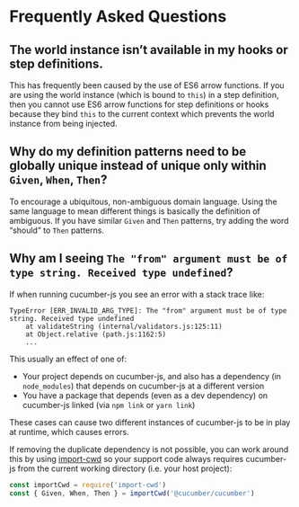 # Frequently Asked Questions

## The world instance isn’t available in my hooks or step definitions.

This has frequently been caused by the use of ES6 arrow functions.
If you are using the world instance (which is bound to `this`) in a step definition, then you cannot use ES6 arrow functions for step definitions or hooks because they bind `this` to the current context which prevents the world instance from being injected. 

## Why do my definition patterns need to be globally unique instead of unique only within `Given`, `When`, `Then`?

To encourage a ubiquitous, non-ambiguous domain language. 
Using the same language to mean different things is basically the definition of ambiguous.
If you have similar `Given` and `Then` patterns, try adding the word “should” to `Then` patterns.

## Why am I seeing `The "from" argument must be of type string. Received type undefined`?

If when running cucumber-js you see an error with a stack trace like:

```
TypeError [ERR_INVALID_ARG_TYPE]: The "from" argument must be of type string. Received type undefined
    at validateString (internal/validators.js:125:11)
    at Object.relative (path.js:1162:5)
    ...
```

This usually an effect of one of:

- Your project depends on cucumber-js, and also has a dependency (in `node_modules`) that depends on cucumber-js at a different version
- You have a package that depends (even as a dev dependency) on cucumber-js linked (via `npm link` or `yarn link`)

These cases can cause two different instances of cucumber-js to be in play at runtime, which causes errors.

If removing the duplicate dependency is not possible, you can work around this by using [import-cwd](https://www.npmjs.com/package/import-cwd) so your support code always requires cucumber-js from the current working directory (i.e. your host project):

```js
const importCwd = require('import-cwd')
const { Given, When, Then } = importCwd('@cucumber/cucumber')
```
